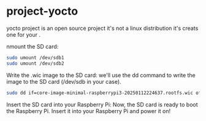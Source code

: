 # project-yocto
yocto project is an open source project it's not a linux distribution it's creats one for your .

nmount the SD card:

```bash
sudo umount /dev/sdb1
sudo umount /dev/sdb2
```

 Write the .wic image to the SD card: 
  we'll use the dd command to write the image to the SD card (/dev/sdb in your case). 
 ```bash
sudo dd if=core-image-minimal-raspberrypi3-20250112224637.rootfs.wic of=/dev/sdb bs=4M status=progress
```

Insert the SD card into your Raspberry Pi: Now, the SD card is ready to boot the Raspberry Pi. Insert it into your Raspberry Pi and power it on!

